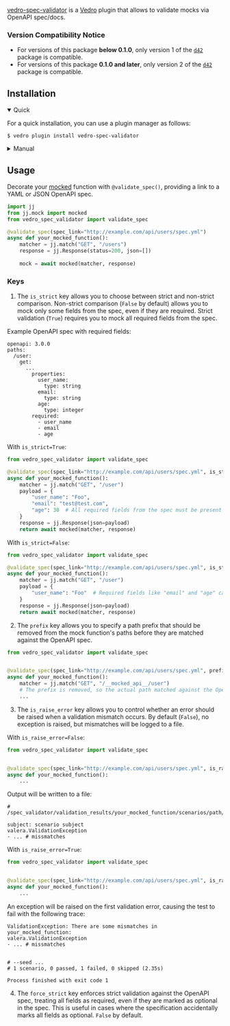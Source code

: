 [vedro-spec-validator](https://pypi.org/project/vedro-spec-validator/) is a [Vedro](https://vedro.io) plugin that allows to validate mocks via OpenAPI spec/docs.

### Version Compatibility Notice

- For versions of this package **below 0.1.0**, only version 1 of the [`d42`](https://github.com/d42-schemas/d42) package is compatible.
- For versions of this package **0.1.0 and later**, only version 2 of the [`d42`](https://github.com/d42-schemas/d42) package is compatible.


## Installation

<details open>
<summary>Quick</summary>
<p>

For a quick installation, you can use a plugin manager as follows:

```shell
$ vedro plugin install vedro-spec-validator
```

</p>
</details>

<details>
<summary>Manual</summary>
<p>

To install manually, follow these steps:

1. Install the package using pip:

```shell
$ pip3 install vedro-spec-validator
```

2. Next, activate the plugin in your `vedro.cfg.py` configuration file:

```python
# ./vedro.cfg.py
import vedro
import vedro_spec_validator

class Config(vedro.Config):

    class Plugins(vedro.Config.Plugins):

        class VedroSpecValidator(vedro_spec_validator.VedroSpecValidator):
            enabled = True
```

</p>
</details>

## Usage

Decorate your [mocked](https://pypi.org/project/jj/) function with `@validate_spec()`, providing a link to a YAML or JSON OpenAPI spec.
```python
import jj
from jj.mock import mocked
from vedro_spec_validator import validate_spec

@validate_spec(spec_link="http://example.com/api/users/spec.yml")
async def your_mocked_function():
    matcher = jj.match("GET", "/users")
    response = jj.Response(status=200, json=[])
    
    mock = await mocked(matcher, response)
```
### Keys 

1. The `is_strict` key allows you to choose between strict and non-strict comparison. Non-strict comparison (`False` by default) allows you to mock only some fields from the spec, even if they are required. Strict validation (`True`) requires you to mock all required fields from the spec.

Example OpenAPI spec with required fields: 
```
openapi: 3.0.0
paths:
  /user:
    get:
      ...
        properties:
          user_name:
            type: string
          email:
            type: string
          age:
            type: integer
        required: 
          - user_name
          - email
          - age
```
With `is_strict=True`:
```python
from vedro_spec_validator import validate_spec

@validate_spec(spec_link="http://example.com/api/users/spec.yml", is_strict=True)
async def your_mocked_function():
    matcher = jj.match("GET", "/user")
    payload = {
        "user_name": "Foo",
        "email": "test@test.com",
        "age": 30  # All required fields from the spec must be present
    }
    response = jj.Response(json=payload)
    return await mocked(matcher, response)
```
With `is_strict=False`:
```python
from vedro_spec_validator import validate_spec

@validate_spec(spec_link="http://example.com/api/users/spec.yml", is_strict=False)
async def your_mocked_function():
    matcher = jj.match("GET", "/user")
    payload = {
        "user_name": "Foo"  # Required fields like "email" and "age" can be omitted
    }
    response = jj.Response(json=payload)
    return await mocked(matcher, response)
```


2. The `prefix` key allows you to specify a path prefix that should be removed from the mock function's paths before they are matched against the OpenAPI spec.
```python
from vedro_spec_validator import validate_spec


@validate_spec(spec_link="http://example.com/api/users/spec.yml", prefix='/__mocked_api__')  # Goes to validate `/user` instead of `/__mocked_api__/user`
async def your_mocked_function():
    matcher = jj.match("GET", "/__mocked_api__/user")
    # The prefix is removed, so the actual path matched against the OpenAPI spec is `/user`
    ...
```

3. The `is_raise_error` key allows you to control whether an error should be raised when a validation mismatch occurs. By default (`False`), no exception is raised, but mismatches will be logged to a file.

With `is_raise_error=False`:
```python
from vedro_spec_validator import validate_spec


@validate_spec(spec_link="http://example.com/api/users/spec.yml", is_raise_error=False)
async def your_mocked_function():
    ...
```
Output will be written to a file:
```text
# /spec_validator/validation_results/your_mocked_function/scenarios/path/to/test/test_scenario.py.txt

subject: scenario subject
valera.ValidationException
- ... # missmatches
```

With `is_raise_error=True`:
```python
from vedro_spec_validator import validate_spec


@validate_spec(spec_link="http://example.com/api/users/spec.yml", is_raise_error=True)
async def your_mocked_function():
    ...
```

An exception will be raised on the first validation error, causing the test to fail with the following trace:
```text
ValidationException: There are some mismatches in your_mocked_function:
valera.ValidationException
- ... # missmatches
 
 
# --seed ...
# 1 scenario, 0 passed, 1 failed, 0 skipped (2.35s)

Process finished with exit code 1
```

4. The `force_strict` key enforces strict validation against the OpenAPI spec, treating all fields as required, even if they are marked as optional in the spec. This is useful in cases where the specification accidentally marks all fields as optional. `False` by default.